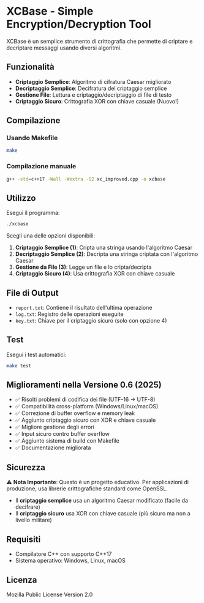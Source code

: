 # XCBase - Simple Encryption/Decryption Tool

XCBase è un semplice strumento di crittografia che permette di criptare e decriptare messaggi usando diversi algoritmi.

## Funzionalità

- **Criptaggio Semplice**: Algoritmo di cifratura Caesar migliorato
- **Decriptaggio Semplice**: Decifratura del criptaggio semplice
- **Gestione File**: Lettura e criptaggio/decriptaggio di file di testo
- **Criptaggio Sicuro**: Crittografia XOR con chiave casuale (Nuovo!)

## Compilazione

### Usando Makefile
```bash
make
```

### Compilazione manuale
```bash
g++ -std=c++17 -Wall -Wextra -O2 xc_improved.cpp -o xcbase
```

## Utilizzo

Esegui il programma:
```bash
./xcbase
```

Scegli una delle opzioni disponibili:
1. **Criptaggio Semplice (1)**: Cripta una stringa usando l'algoritmo Caesar
2. **Decriptaggio Semplice (2)**: Decripta una stringa criptata con l'algoritmo Caesar
3. **Gestione da File (3)**: Legge un file e lo cripta/decripta
4. **Criptaggio Sicuro (4)**: Usa crittografia XOR con chiave casuale

## File di Output

- `report.txt`: Contiene il risultato dell'ultima operazione
- `log.txt`: Registro delle operazioni eseguite
- `key.txt`: Chiave per il criptaggio sicuro (solo con opzione 4)

## Test

Esegui i test automatici:
```bash
make test
```

## Miglioramenti nella Versione 0.6 (2025)

- ✅ Risolti problemi di codifica dei file (UTF-16 → UTF-8)
- ✅ Compatibilità cross-platform (Windows/Linux/macOS)
- ✅ Correzione di buffer overflow e memory leak
- ✅ Aggiunto criptaggio sicuro con XOR e chiave casuale
- ✅ Migliore gestione degli errori
- ✅ Input sicuro contro buffer overflow
- ✅ Aggiunto sistema di build con Makefile
- ✅ Documentazione migliorata

## Sicurezza

⚠️ **Nota Importante**: Questo è un progetto educativo. Per applicazioni di produzione, usa librerie crittografiche standard come OpenSSL.

- Il **criptaggio semplice** usa un algoritmo Caesar modificato (facile da decifrare)
- Il **criptaggio sicuro** usa XOR con chiave casuale (più sicuro ma non a livello militare)

## Requisiti

- Compilatore C++ con supporto C++17
- Sistema operativo: Windows, Linux, macOS

## Licenza

Mozilla Public License Version 2.0
